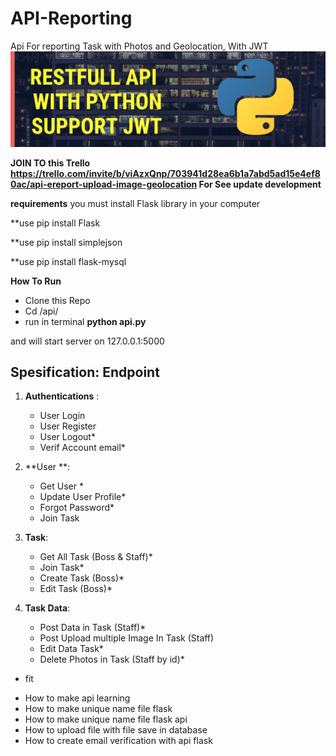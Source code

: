# API-Reporting
Api For reporting Task with Photos and Geolocation, With JWT
![Alt text](https://raw.githubusercontent.com/nurchulis/API-Reporting/master/Rest%20API.png?raw=true "Title")

**JOIN TO this Trello https://trello.com/invite/b/viAzxQnp/703941d28ea6b1a7abd5ad15e4ef80ac/api-ereport-upload-image-geolocation For See update development**


**requirements**
you must install Flask library in your computer

**use pip install Flask

**use pip install simplejson

**use pip install flask-mysql

**How To Run**
- Clone this Repo
- Cd /api/
- run in terminal **python api.py**


and will start server on 127.0.0.1:5000


Spesification: Endpoint
----------------
1. **Authentications** :
    - User Login
    - User Register
    - User Logout*
    - Verif Account email*
   
2. **User **:
    - Get User *
    - Update User Profile*
    - Forgot Password*
    - Join Task

3. **Task**:
    - Get All Task (Boss & Staff)*
    - Join Task*
    - Create Task (Boss)*
    - Edit Task (Boss)*

4. **Task Data**:
    - Post Data in Task (Staff)*
    - Post Upload multiple Image In Task (Staff)
    - Edit Data Task*
    - Delete Photos in Task (Staff by id)*
  



    

+ fit
- How to make api learning
- How to make unique name file flask
- How to make unique name file flask api
- How to upload file with file save in database
- How to create email verification with api flask


